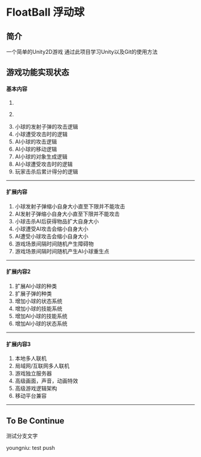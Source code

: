 # FloatBall 浮动球

## 简介
一个简单的Unity2D游戏
通过此项目学习Unity以及Git的使用方法

## 游戏功能实现状态

#### 基本内容
1. ~~~小球的基本移动~~~
2. ~~~游戏背景素材~~~
3. 小球的发射子弹的攻击逻辑
4. 小球遭受攻击时的逻辑
5. AI小球的攻击逻辑
6. AI小球的移动逻辑
7. AI小球的对象生成逻辑
8. AI小球遭受攻击时的逻辑
9. 玩家击杀后累计得分的逻辑

---

#### 扩展内容
1. 小球发射子弹缩小自身大小直至下限并不能攻击
2. AI发射子弹缩小自身大小直至下限并不能攻击
3. 小球击杀AI后获得物品扩大自身大小
4. 小球遭受AI攻击会缩小自身大小
5. AI遭受小球攻击会缩小自身大小
6. 游戏场景间隔时间随机产生障碍物
7. 游戏场景间隔时间随机产生AI小球重生点

---

#### 扩展内容2
1. 扩展AI小球的种类
2. 扩展子弹的种类
3. 增加小球的状态系统
4. 增加小球的技能系统
5. 增加AI小球的技能系统
6. 增加AI小球的状态系统

---

#### 扩展内容3
1. 本地多人联机
2. 局域网/互联网多人联机
3. 游戏独立服务器
4. 高级画面，声音，动画特效
5. 高级游戏逻辑架构
6. 移动平台兼容

---

## To Be Continue
测试分支文字

youngniu:
test push
